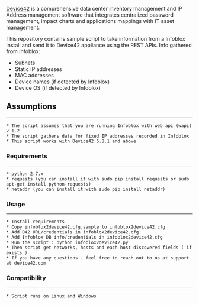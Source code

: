 [Device42](http://www.device42.com/) is a comprehensive data center inventory management and IP Address management software 
that integrates centralized password management, impact charts and applications mappings with IT asset management.

This repository contains sample script to take information from a Infoblox install and send it to Device42 appliance using the REST APIs.
Info gathered from Infoblox:

* Subnets
* Static IP addresses
* MAC addresses
* Device names (if detected by Infoblox)
* Device OS (if detected by Infoblox)
    

## Assumptions
-----------------------------
    * The script assumes that you are running Infoblox with web api (wapi) v 1.2
    * The script gathers data for fixed IP addresses recorded in Infoblox
    * This script works with Device42 5.8.1 and above

    
### Requirements
-----------------------------
    * python 2.7.x
    * requests (you can install it with sudo pip install requests or sudo apt-get install python-requests)
    * netaddr (you can install it with sudo pip install netaddr)
    
### Usage
-----------------------------
    * Install requirements
    * Copy infoblox2device42.cfg.sample to infoblox2device42.cfg
    * Add D42 URL/credentials in infoblox2device42.cfg
    * Add Infoblox DB info/credentials in infoblox2device42.cfg
    * Run the script : python infoblox2device42.py
    * Then script get networks, hosts and each host discovered fields ( if exists )
    * If you have any questions - feel free to reach out to us at support at device42.com

    
### Compatibility
-----------------------------
    * Script runs on Linux and Windows

